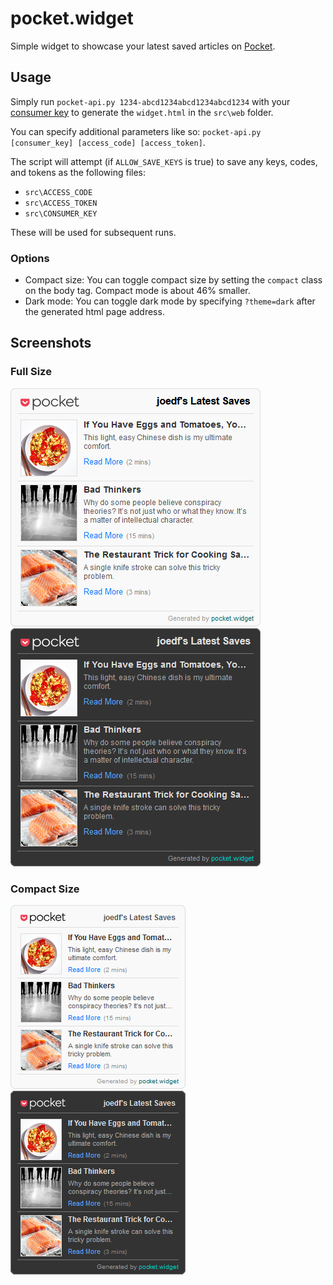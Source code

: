 # pocket.widget
 
Simple widget to showcase your latest saved articles on [Pocket](https://getpocket.com).

## Usage
Simply run `pocket-api.py 1234-abcd1234abcd1234abcd1234` with your [consumer key](https://getpocket.com/developer/docs/authentication) to generate the `widget.html` in the `src\web` folder.

You can specify additional parameters like so: `pocket-api.py [consumer_key] [access_code] [access_token]`.

The script will attempt (if `ALLOW_SAVE_KEYS` is true) to save any keys, codes, and tokens as the following files:
- `src\ACCESS_CODE`
- `src\ACCESS_TOKEN`
- `src\CONSUMER_KEY`

These will be used for subsequent runs.

### Options
- Compact size: You can toggle compact size by setting the `compact` class on the body tag. Compact mode is about 46% smaller.
- Dark mode: You can toggle dark mode by specifying `?theme=dark` after the generated html page address.

## Screenshots

### Full Size
![preview.png](preview.png)
![preview.dark.png](preview.dark.png)

### Compact Size
![preview.compact.png](preview.compact.png)
![preview.dark.compact.png](preview.dark.compact.png)